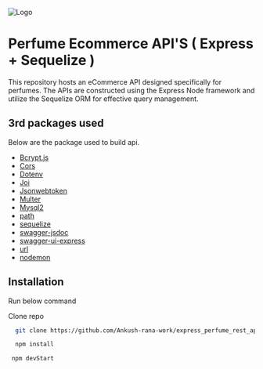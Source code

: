
![Logo](https://www.tutofox.com/wp-content/uploads/2020/11/middlewares-en-nodejs-t1-1024x566.jpg)


# Perfume Ecommerce API'S ( Express + Sequelize )

This repository hosts an eCommerce API designed specifically for perfumes. The APIs are constructed using the Express Node framework and utilize the Sequelize ORM for effective query management.


## 3rd packages used
Below are the package used to build api.

- [Bcrypt.js](https://www.npmjs.com/package/bcryptjs)
- [Cors](https://www.npmjs.com/package/cors)
- [Dotenv](https://www.npmjs.com/package/dotenv)
- [Joi](https://www.npmjs.com/package/joi)
- [Jsonwebtoken](https://www.npmjs.com/package/jsonwebtoken)
- [Multer](https://www.npmjs.com/package/multer)
- [Mysql2](https://www.npmjs.com/package/mysql2)
- [path](https://www.npmjs.com/package/path)   
- [sequelize](https://www.npmjs.com/package/sequelize)   
- [swagger-jsdoc](https://www.npmjs.com/package/swagger-jsdoc)   
- [swagger-ui-express](https://www.npmjs.com/package/swagger-ui-express)   
- [url](https://www.npmjs.com/package/url)
- [nodemon](https://www.npmjs.com/package/nodemon)


## Installation
Run below command 

Clone repo

```bash
  git clone https://github.com/Ankush-rana-work/express_perfume_rest_api.git
 ``` 
```bash
  npm install
 ``` 
 ```bash
  npm devStart
 ``` 
